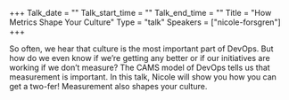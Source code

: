 +++
Talk_date = ""
Talk_start_time = ""
Talk_end_time = ""
Title = "How Metrics Shape Your Culture"
Type = "talk"
Speakers = ["nicole-forsgren"]
+++

So often, we hear that culture is the most important part of DevOps. But how do we even know if we’re getting any better or if our initiatives are working if we don’t measure? The CAMS model of DevOps tells us that measurement is important. In this talk, Nicole will show you how you can get a two-fer! Measurement also shapes your culture.
